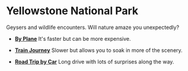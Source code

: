 # Yellowstone National Park
Geysers and wildlife encounters. Will nature amaze you unexpectedly?

* **[By Plane](destination4.md)** It's faster but can be more expensive.

* **[Train Journey](destination4.md)** Slower but allows you to soak in more of the scenery.

* **[Road Trip by Car](destination4.md)** Long drive with lots of surprises along the way.
